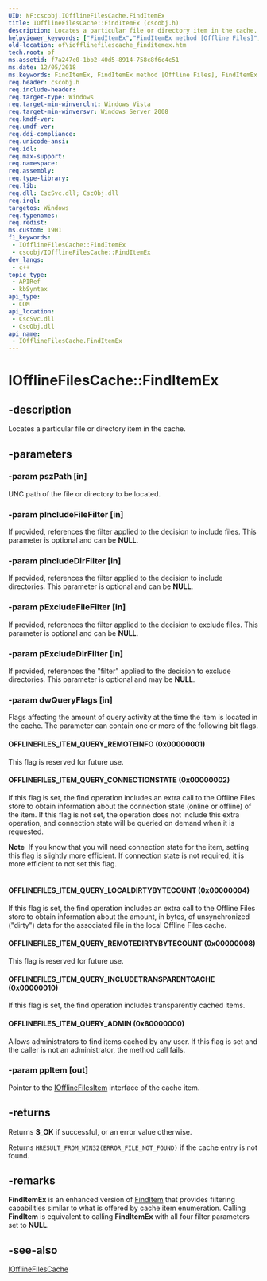 ```yaml
---
UID: NF:cscobj.IOfflineFilesCache.FindItemEx
title: IOfflineFilesCache::FindItemEx (cscobj.h)
description: Locates a particular file or directory item in the cache.
helpviewer_keywords: ["FindItemEx","FindItemEx method [Offline Files]","FindItemEx method [Offline Files]","IOfflineFilesCache interface","IOfflineFilesCache interface [Offline Files]","FindItemEx method","IOfflineFilesCache.FindItemEx","IOfflineFilesCache::FindItemEx","OFFLINEFILES_ITEM_QUERY_ADMIN","OFFLINEFILES_ITEM_QUERY_CONNECTIONSTATE","OFFLINEFILES_ITEM_QUERY_INCLUDETRANSPARENTCACHE","OFFLINEFILES_ITEM_QUERY_LOCALDIRTYBYTECOUNT","OFFLINEFILES_ITEM_QUERY_REMOTEDIRTYBYTECOUNT","OFFLINEFILES_ITEM_QUERY_REMOTEINFO","cscobj/IOfflineFilesCache::FindItemEx","of.iofflinefilescache_finditemex"]
old-location: of\iofflinefilescache_finditemex.htm
tech.root: of
ms.assetid: f7a247c0-1bb2-40d5-8914-758c8f6c4c51
ms.date: 12/05/2018
ms.keywords: FindItemEx, FindItemEx method [Offline Files], FindItemEx method [Offline Files],IOfflineFilesCache interface, IOfflineFilesCache interface [Offline Files],FindItemEx method, IOfflineFilesCache.FindItemEx, IOfflineFilesCache::FindItemEx, OFFLINEFILES_ITEM_QUERY_ADMIN, OFFLINEFILES_ITEM_QUERY_CONNECTIONSTATE, OFFLINEFILES_ITEM_QUERY_INCLUDETRANSPARENTCACHE, OFFLINEFILES_ITEM_QUERY_LOCALDIRTYBYTECOUNT, OFFLINEFILES_ITEM_QUERY_REMOTEDIRTYBYTECOUNT, OFFLINEFILES_ITEM_QUERY_REMOTEINFO, cscobj/IOfflineFilesCache::FindItemEx, of.iofflinefilescache_finditemex
req.header: cscobj.h
req.include-header: 
req.target-type: Windows
req.target-min-winverclnt: Windows Vista
req.target-min-winversvr: Windows Server 2008
req.kmdf-ver: 
req.umdf-ver: 
req.ddi-compliance: 
req.unicode-ansi: 
req.idl: 
req.max-support: 
req.namespace: 
req.assembly: 
req.type-library: 
req.lib: 
req.dll: CscSvc.dll; CscObj.dll
req.irql: 
targetos: Windows
req.typenames: 
req.redist: 
ms.custom: 19H1
f1_keywords:
 - IOfflineFilesCache::FindItemEx
 - cscobj/IOfflineFilesCache::FindItemEx
dev_langs:
 - c++
topic_type:
 - APIRef
 - kbSyntax
api_type:
 - COM
api_location:
 - CscSvc.dll
 - CscObj.dll
api_name:
 - IOfflineFilesCache.FindItemEx
---
```


# IOfflineFilesCache::FindItemEx


## -description

Locates a particular file or directory item in the cache.

## -parameters

### -param pszPath [in]

UNC path of the file or directory to be located.

### -param pIncludeFileFilter [in]

If provided, references the filter applied to the decision to include files.  This parameter is optional and can be <b>NULL</b>.

### -param pIncludeDirFilter [in]

If provided, references the filter applied to the decision to include directories.  This parameter is optional and can be <b>NULL</b>.

### -param pExcludeFileFilter [in]

If provided, references the filter applied to the decision to exclude files.  This parameter is optional and can be <b>NULL</b>.

### -param pExcludeDirFilter [in]

If provided, references the "filter" applied to the decision to exclude directories.  This parameter is optional and may be <b>NULL</b>.

### -param dwQueryFlags [in]

Flags affecting the amount of query activity at the time the item is located in the cache. The parameter can contain one or more of the following bit flags.



#### OFFLINEFILES_ITEM_QUERY_REMOTEINFO (0x00000001)

This flag is reserved for future use.



#### OFFLINEFILES_ITEM_QUERY_CONNECTIONSTATE (0x00000002)

If this flag is set, the find operation includes an extra call to the Offline Files store to obtain information about the connection state (online or offline) of the item.  If this flag is not set, the operation does not include this extra operation, and connection state will be queried on demand when it is requested.

<div class="alert"><b>Note</b>  If you know that you will need connection state for the item, setting this flag is slightly more efficient.  If connection state is not required, it is more efficient to not set this flag.</div>
<div> </div>


#### OFFLINEFILES_ITEM_QUERY_LOCALDIRTYBYTECOUNT (0x00000004)

If this flag is set, the find operation includes an extra call to the Offline Files store to obtain information about the amount, in bytes, of unsynchronized ("dirty") data for the associated file in the local Offline Files cache.



#### OFFLINEFILES_ITEM_QUERY_REMOTEDIRTYBYTECOUNT (0x00000008)

This flag is reserved for future use.



#### OFFLINEFILES_ITEM_QUERY_INCLUDETRANSPARENTCACHE (0x00000010)

If this flag is set, the find operation includes transparently cached items.



#### OFFLINEFILES_ITEM_QUERY_ADMIN (0x80000000)

Allows administrators to find items cached by any user.  If this flag is set and the caller is not an administrator, the method call fails.

### -param ppItem [out]

Pointer to the <a href="https://docs.microsoft.com/previous-versions/windows/desktop/api/cscobj/nn-cscobj-iofflinefilesitem">IOfflineFilesItem</a> interface of the cache item.

## -returns

Returns <b>S_OK</b> if successful, or an error value otherwise.

Returns <code>HRESULT_FROM_WIN32(ERROR_FILE_NOT_FOUND)</code> if the cache entry is not found.

## -remarks

<b>FindItemEx</b> is an enhanced version of <a href="https://docs.microsoft.com/previous-versions/windows/desktop/api/cscobj/nf-cscobj-iofflinefilescache-finditem">FindItem</a> that provides filtering capabilities similar to what is offered by cache item enumeration.  Calling <b>FindItem</b> is equivalent to calling <b>FindItemEx</b> with all four filter parameters set to <b>NULL</b>.

## -see-also

<a href="https://docs.microsoft.com/previous-versions/windows/desktop/api/cscobj/nn-cscobj-iofflinefilescache">IOfflineFilesCache</a>

